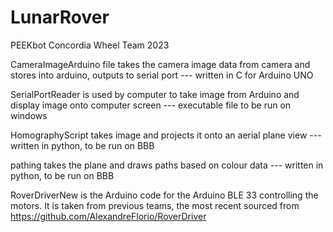 # LunarRover
PEEKbot Concordia Wheel Team 2023

CameraImageArduino file takes the camera image data from camera and stores into arduino, outputs to serial port --- written in C for Arduino UNO

SerialPortReader is used by computer to take image from Arduino and display image onto computer screen --- executable file to be run on windows

HomographyScript takes image and projects it onto an aerial plane view --- written in python, to be run on BBB

pathing takes the plane and draws paths based on colour data --- written in python, to be run on BBB

RoverDriverNew is the Arduino code for the Arduino BLE 33 controlling the motors. It is taken from previous teams, the most recent sourced from https://github.com/AlexandreFlorio/RoverDriver
